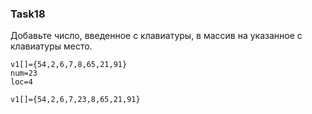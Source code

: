 ### Task18

Добавьте число, введенное с клавиатуры, в массив на указанное с клавиатуры место.

```
v1[]={54,2,6,7,8,65,21,91}
num=23
loc=4

v1[]={54,2,6,7,23,8,65,21,91}
```
